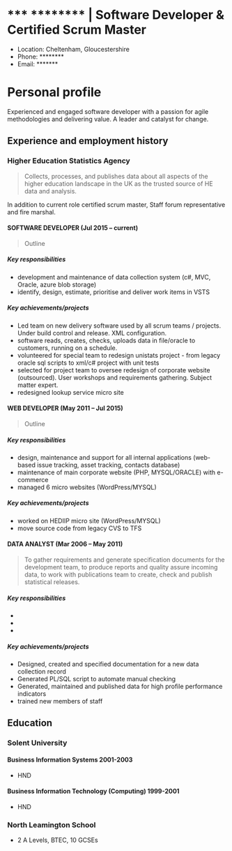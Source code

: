 # *** ******** | Software Developer & Certified Scrum Master
-	Location: Cheltenham, Gloucestershire
-	Phone: ********
-	Email: *******

# Personal profile
Experienced and engaged software developer with a passion for agile methodologies and delivering value. A leader and catalyst for change.

## Experience and employment history

### Higher Education Statistics Agency
> Collects, processes, and publishes data about all aspects of the higher education landscape in the UK as the trusted source of HE data and analysis.

In addition to current role certified scrum master, Staff forum representative and fire marshal.

#### SOFTWARE DEVELOPER (Jul 2015 – current)
>Outline

##### Key responsibilities
- development and maintenance of data collection system (c#, MVC, Oracle, azure blob storage)
- identify, design, estimate, prioritise and deliver work items in VSTS

##### Key achievements/projects
- Led team on new delivery software used by all scrum teams / projects. Under build control and release. XML configuration.
- software reads, creates, checks, uploads data in file/oracle to customers, running on a schedule.
- volunteered for special team to redesign unistats project - from legacy oracle sql scripts to xml/c# project with unit tests
- selected for project team to oversee redesign of corporate website (outsourced). User workshops and requirements gathering. Subject matter expert.
- redesigned lookup service micro site

#### WEB DEVELOPER (May 2011 – Jul 2015)
>Outline

##### Key responsibilities
- design, maintenance and support for all internal applications (web-based issue tracking, asset tracking, contacts database)
- maintenance of main corporate website (PHP, MYSQL/ORACLE) with e-commerce
- managed 6 micro websites (WordPress/MYSQL)

##### Key achievements/projects
- worked on HEDIIP micro site (WordPress/MYSQL)
- move source code from legacy CVS to TFS

#### DATA ANALYST (Mar 2006 – May 2011)
> To gather requirements and generate specification documents for the development team, to produce reports and quality assure incoming data, to work with publications team to create, check and publish statistical releases.

##### Key responsibilities
-
-
-
##### Key achievements/projects
- Designed, created and specified documentation for a new data collection record
- Generated PL/SQL script to automate manual checking
- Generated, maintained and published data for high profile performance indicators
- trained new members of staff

## Education

### Solent University

#### Business Information Systems 2001-2003
-	HND
#### Business Information Technology (Computing) 1999-2001
-	HND

### North Leamington School
-	2 A Levels, BTEC, 10 GCSEs

